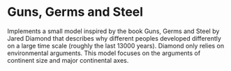 # Guns, Germs and Steel
Implements a small model inspired by the book Guns, Germs and Steel by Jared
Diamond that describes why different peoples developed differently on a large
time scale (roughly the last 13000 years). Diamond only relies on environmental
arguments. This model focuses on the arguments of continent size and major
continental axes.
